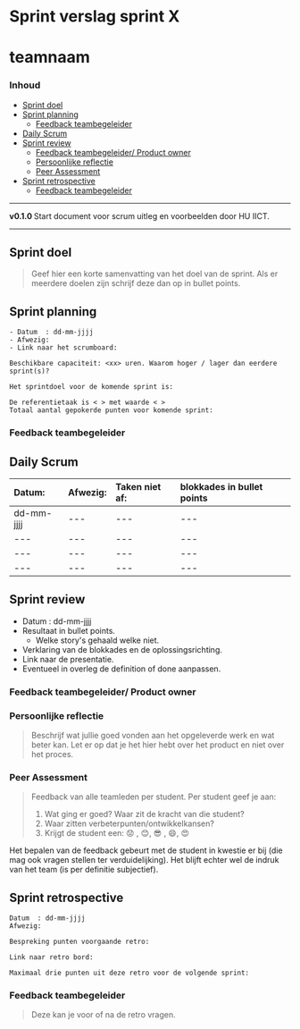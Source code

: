 # Sprint verslag sprint X [](title-id) <!-- omit in toc -->

# teamnaam <!-- omit in toc -->

### Inhoud[](toc-id) <!-- omit in toc -->

- [Sprint doel](#sprint-doel)
- [Sprint planning](#sprint-planning)
  - [Feedback teambegeleider](#feedback-teambegeleider)
- [Daily Scrum](#daily-scrum)
- [Sprint review](#sprint-review)
  - [Feedback teambegeleider/ Product owner](#feedback-teambegeleider-product-owner)
  - [Persoonlijke reflectie](#persoonlijke-reflectie)
  - [Peer Assessment](#peer-assessment)
- [Sprint retrospective](#sprint-retrospective)
  - [Feedback teambegeleider](#feedback-teambegeleider-1)

---

**v0.1.0 [](version-id)** Start document voor scrum uitleg en voorbeelden door HU IICT[](author-id).

---

## Sprint doel

> Geef hier een korte samenvatting van het doel van de sprint.
> Als er meerdere doelen zijn schrijf deze dan op in bullet points.

## Sprint planning

```text
- Datum  : dd-mm-jjjj
- Afwezig:
- Link naar het scrumboard:

Beschikbare capaciteit: <xx> uren. Waarom hoger / lager dan eerdere sprint(s)? 

Het sprintdoel voor de komende sprint is: 

De referentietaak is < > met waarde < > 
Totaal aantal gepokerde punten voor komende sprint: 
```

### Feedback teambegeleider

## Daily Scrum

|  Datum:     |  Afwezig: |  Taken niet af: | blokkades in bullet points |
|:----        |:----      |:----            |:----                       |
|  dd-mm-jjjj | ---       | ---             | ---                        |
|  ---        | ---       | ---             | ---                        |
|  ---        | ---       | ---             | ---                        |
|  ---        | ---       | ---             | ---                        |

## Sprint review

- Datum  : dd-mm-jjjj
- Resultaat in bullet points.
  - Welke story's gehaald welke niet.
- Verklaring van de blokkades en de oplossingsrichting.
- Link naar de presentatie.
- Eventueel in overleg de definition of done aanpassen.

### Feedback teambegeleider/ Product owner

### Persoonlijke reflectie

> Beschrijf wat jullie goed vonden aan het opgeleverde werk en wat beter kan.
> Let er op dat je het hier hebt over het product en niet over het proces.

### Peer Assessment

> Feedback van alle teamleden per student.
> Per student geef je aan:
>
> 1) Wat ging er goed? Waar zit de kracht van die student?
> 2) Waar zitten verbeterpunten/ontwikkelkansen?
> 3) Krijgt de student een: 😟 , 😊, 😎 , 😄, 😍

Het bepalen van de feedback gebeurt met de student in kwestie er bij (die mag ook vragen stellen ter verduidelijking). Het blijft echter wel de indruk van het team (is per definitie subjectief).

## Sprint retrospective

```text
Datum  : dd-mm-jjjj
Afwezig:  

Bespreking punten voorgaande retro:

Link naar retro bord:

Maximaal drie punten uit deze retro voor de volgende sprint: 
```

### Feedback teambegeleider

> Deze kan je voor of na de retro vragen.
